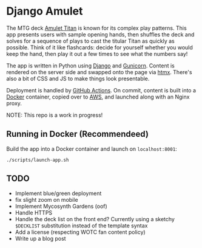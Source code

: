 # Django Amulet

The MTG deck [Amulet Titan][mtggoldfish] is known for its complex play patterns. 
This app presents users with sample opening hands, then shuffles the deck and solves for a sequence of plays to cast the titular Titan as quickly as possible. 
Think of it like flashcards: decide for yourself whether you would keep the hand, then play it out a few times to see what the numbers say!

The app is written in Python using [Django][django] and [Gunicorn][gunicorn]. 
Content is rendered on the server side and swapped onto the page via [htmx][htmx]. 
There's also a bit of CSS and JS to make things look presentable.

Deployment is handled by [GitHub Actions][github_actions].
On commit, content is built into a [Docker][docker] container, copied over to [AWS][aws], and launched along with an Nginx proxy.

NOTE: This repo is a work in progress!

## Running in Docker (Recommendeed)

Build the app into a Docker container and launch on `localhost:8001`:
```
./scripts/launch-app.sh
```

## TODO

- Implement blue/green deployment
- fix slight zoom on mobile
- Implement Mycosynth Gardens (oof)
- Handle HTTPS
- Handle the deck list on the front end? Currently using a sketchy `$DECKLIST` substitution instead of the template syntax
- Add a license (respecting WOTC fan content policy)
- Write up a blog post

[aws]: https://aws.amazon.com/lightsail/
[blog]: https://charles.uno/amulet-simulation
[django]: https://www.djangoproject.com/
[docker]: https://www.docker.com/
[github_actions]: https://docs.github.com/en/actions
[github_source]: https://github.com/charles-uno/django-amulet
[gunicorn]: https://gunicorn.org/
[htmx]: https://htpx.org
[mtggoldfish]: https://www.mtggoldfish.com/archetype/amulet-titan
